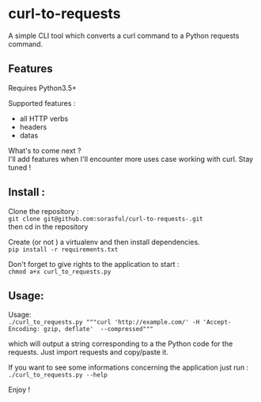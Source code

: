 # curl-to-requests
A simple CLI tool which converts a curl command to a Python requests command.

## Features 

Requires Python3.5+

Supported features :
- all HTTP verbs
- headers
- datas

What's to come next ?  
I'll add features when I'll encounter more uses case working with curl. 
Stay tuned !

## Install : 

Clone the repository :  
`git clone git@github.com:sorasful/curl-to-requests-.git`  
then cd in the repository

Create (or not ) a virtualenv and then install dependencies.  
`pip install -r requirements.txt`

Don't forget to give rights to the application to start :  
`chmod a+x curl_to_requests.py`  

## Usage:

Usage:  
`./curl_to_requests.py """curl 'http://example.com/' -H 'Accept-Encoding: gzip, deflate'  --compressed"""`

which will output a string corresponding to a the Python code for the requests. Just import requests and copy/paste it. 

If you want to see some informations concerning the application just run :  
`./curl_to_requests.py --help`


Enjoy !
